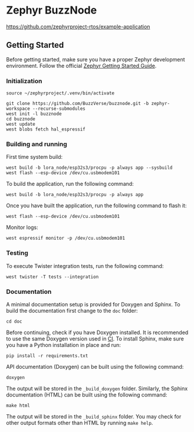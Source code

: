 # Zephyr BuzzNode

https://github.com/zephyrproject-rtos/example-application

## Getting Started

Before getting started, make sure you have a proper Zephyr development
environment. Follow the official
[Zephyr Getting Started Guide](https://docs.zephyrproject.org/latest/getting_started/index.html).

### Initialization

```shell
source ~/zephyrproject/.venv/bin/activate

git clone https://github.com/BuzzVerse/buzznode.git -b zephyr-workspace --recurse-submodules
west init -l buzznode
cd buzznode
west update
west blobs fetch hal_espressif
```

### Building and running

First time system build:
```shell
west build -b lora_node/esp32s3/procpu -p always app --sysbuild
west flash --esp-device /dev/cu.usbmodem101
```

To build the application, run the following command:
```shell
west build -b lora_node/esp32s3/procpu -p always app
```

Once you have built the application, run the following command to flash it:
```shell
west flash --esp-device /dev/cu.usbmodem101
```

Monitor logs:
```shell
west espressif monitor -p /dev/cu.usbmodem101
```

### Testing

To execute Twister integration tests, run the following command:

```shell
west twister -T tests --integration
```

### Documentation

A minimal documentation setup is provided for Doxygen and Sphinx. To build the
documentation first change to the ``doc`` folder:

```shell
cd doc
```

Before continuing, check if you have Doxygen installed. It is recommended to
use the same Doxygen version used in [CI](.github/workflows/docs.yml). To
install Sphinx, make sure you have a Python installation in place and run:

```shell
pip install -r requirements.txt
```

API documentation (Doxygen) can be built using the following command:

```shell
doxygen
```

The output will be stored in the ``_build_doxygen`` folder. Similarly, the
Sphinx documentation (HTML) can be built using the following command:

```shell
make html
```

The output will be stored in the ``_build_sphinx`` folder. You may check for
other output formats other than HTML by running ``make help``.

